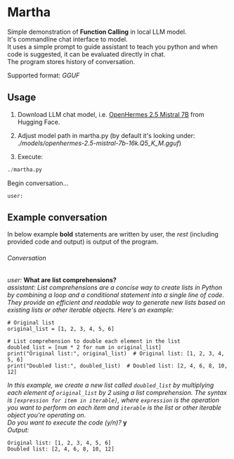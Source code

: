 # Martha

Simple demonstration of **Function Calling** in local LLM model.  
It's commandline chat interface to model.  
It uses a simple prompt to guide assistant to teach you python and when code is suggested, it can be evaluated directly in chat.  
The program stores history of conversation.

Supported format: *GGUF*


## Usage


1. Download LLM chat model, i.e. [OpenHermes 2.5 Mistral 7B](https://huggingface.co/TheBloke/OpenHermes-2.5-Mistral-7B-GGUF/blob/main/openhermes-2.5-mistral-7b.Q5_0.gguf) from Hugging Face.

2. Adjust model path in martha.py (by default it's looking under: *./models/openhermes-2.5-mistral-7b-16k.Q5_K_M.gguf*)

3. Execute:

```python
./martha.py
```

Begin conversation...

```
user:
```

## Example conversation

In below example **bold** statements are written by user, the *rest* (including provided code and output) is output of the program.

###### Conversation

*user:* **What are list comprehensions?**  
*assistant: List comprehensions are a concise way to create lists in Python by combining a loop and a conditional statement into a single line of code. They provide an efficient and readable way to generate new lists based on existing lists or other iterable objects. Here's an example:*  

```
# Original list
original_list = [1, 2, 3, 4, 5, 6]

# List comprehension to double each element in the list
doubled_list = [num * 2 for num in original_list]
print("Original list:", original_list)  # Original list: [1, 2, 3, 4, 5, 6]
print("Doubled list:", doubled_list)  # Doubled list: [2, 4, 6, 8, 10, 12]
```

*In this example, we create a new list called `doubled_list` by multiplying each element of `original_list` by 2 using a list comprehension. The syntax is `[expression for item in iterable]`, where `expression` is the operation you want to perform on each item and `iterable` is the list or other iterable object you're operating on.*  
*Do you want to execute the code (y/n)?* **y**  
*Output:*  
```
Original list: [1, 2, 3, 4, 5, 6]
Doubled list: [2, 4, 6, 8, 10, 12]
```
